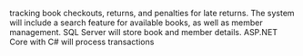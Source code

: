 tracking book checkouts, returns, and penalties for late returns. The system will include a search feature for available books, as well as member management. SQL Server will store book and member details. ASP.NET Core with C# will process transactions
